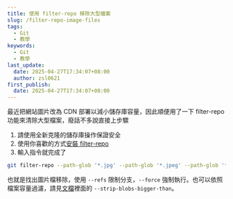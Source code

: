 ```yaml
---
title: 使用 filter-repo 移除大型檔案
slug: /filter-repo-image-files
tags:
  - Git
  - 教學
keywords:
  - Git
  - 教學
last_update:
  date: 2025-04-27T17:34:07+08:00
  author: zsl0621
first_publish:
  date: 2025-04-27T17:34:07+08:00
---
```


最近把網站圖片改為 CDN 部署以減小儲存庫容量，因此順便用了一下 filter-repo 功能來清除大型檔案，廢話不多說直接上步驟

1. 請使用全新克隆的儲存庫操作保證安全
2. 使用你喜歡的方式[安裝 filter-repo](https://github.com/newren/git-filter-repo/blob/main/INSTALL.md)
3. 輸入指令就完成了

```sh
git filter-repo --path-glob '*.jpg' --path-glob '*.jpeg' --path-glob '*.png' --path-glob '*.webp' --path-glob '*.gif' --path-glob '*.bmp' --path-glob '*.tiff' --path-glob '*.tif' --path-glob '*.svg' --path-glob '*.ico' --path-glob '*.heic' --path-glob '*.heif' --path-glob '*.mp4' --path-glob '*.mp4' --invert-paths --refs bak --force
```

也就是找出圖片檔移除，使用 `--refs` 限制分支，`--force` 強制執行。也可以依照檔案容量過濾，請見[文檔](https://htmlpreview.github.io/?https://github.com/newren/git-filter-repo/blob/docs/html/git-filter-repo.html)裡面的 `--strip-blobs-bigger-than`。
